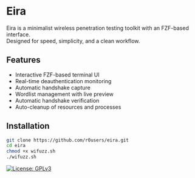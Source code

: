 # Eira

Eira is a minimalist wireless penetration testing toolkit with an FZF-based interface.  
Designed for speed, simplicity, and a clean workflow.

## Features
- Interactive FZF-based terminal UI
- Real-time deauthentication monitoring
- Automatic handshake capture
- Wordlist management with live preview
- Automatic handshake verification
- Auto-cleanup of resources and processes

## Installation
```bash
git clone https://github.com/r0users/eira.git
cd eira
chmod +x wifuzz.sh
./wifuzz.sh
```

[![License: GPLv3](https://img.shields.io/badge/License-GPLv3-blue.svg)](https://www.gnu.org/licenses/gpl-3.0)